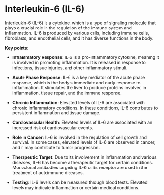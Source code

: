# Interleukin-6 (IL-6)

Interleukin-6 (IL-6) is a cytokine, which is a type of signaling molecule that plays a crucial role in the regulation of the immune system and inflammation. IL-6 is produced by various cells, including immune cells, fibroblasts, and endothelial cells, and it has diverse functions in the body.

**Key points**:

* **Inflammatory Response**: IL-6 is a pro-inflammatory cytokine, meaning it is involved in promoting inflammation. It is released in response to infections, tissue injuries, and other inflammatory stimuli.

* **Acute Phase Response**: IL-6 is a key mediator of the acute phase response, which is the body's immediate and early response to inflammation. It stimulates the liver to produce proteins involved in inflammation, tissue repair, and the immune response.

* **Chronic Inflammation**: Elevated levels of IL-6 are associated with chronic inflammatory conditions. In these conditions, IL-6 contributes to persistent inflammation and tissue damage.

* **Cardiovascular Health**: Elevated levels of IL-6 are associated with an increased risk of cardiovascular events.

* **Role in Cancer**: IL-6 is involved in the regulation of cell growth and survival. In some cases, elevated levels of IL-6 are observed in cancer, and it may contribute to tumor progression.

* **Therapeutic Target**: Due to its involvement in inflammation and various diseases, IL-6 has become a therapeutic target for certain conditions. Monoclonal antibodies targeting IL-6 or its receptor are used in the treatment of autoimmune diseases.

* **Testing**: IL-6 levels can be measured through blood tests. Elevated levels may indicate inflammation or certain medical conditions.
